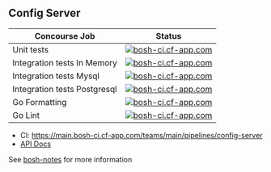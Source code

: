 ## Config Server

Concourse Job  | Status
-------------- | -------------
Unit tests     | [![bosh-ci.cf-app.com](https://main.bosh-ci.cf-app.com/api/v1/teams/main/pipelines/config-server/jobs/test-unit/badge)](https://main.bosh-ci.cf-app.com/api/v1/teams/main/pipelines/config-server/jobs/test-unit)
Integration tests In Memory  | [![bosh-ci.cf-app.com](https://main.bosh-ci.cf-app.com/api/v1/teams/main/pipelines/config-server/jobs/test-integration-in-memory/badge)](https://main.bosh-ci.cf-app.com/api/v1/teams/main/pipelines/config-server/jobs/test-integration-in-memory)
Integration tests Mysql  | [![bosh-ci.cf-app.com](https://main.bosh-ci.cf-app.com/api/v1/teams/main/pipelines/config-server/jobs/test-integration-mysql/badge)](https://main.bosh-ci.cf-app.com/api/v1/teams/main/pipelines/config-server/jobs/test-integration-mysql)
Integration tests Postgresql  | [![bosh-ci.cf-app.com](https://main.bosh-ci.cf-app.com/api/v1/teams/main/pipelines/config-server/jobs/test-integration-postgresql/badge)](https://main.bosh-ci.cf-app.com/api/v1/teams/main/pipelines/config-server/jobs/test-integration-postgresql)
Go Formatting| [![bosh-ci.cf-app.com](https://main.bosh-ci.cf-app.com/api/v1/teams/main/pipelines/config-server/jobs/test-gofmt/badge)](https://main.bosh-ci.cf-app.com/api/v1/teams/main/pipelines/config-server/jobs/test-gofmt)
Go Lint      | [![bosh-ci.cf-app.com](https://main.bosh-ci.cf-app.com/api/v1/teams/main/pipelines/config-server/jobs/test-golint/badge)](https://main.bosh-ci.cf-app.com/api/v1/teams/main/pipelines/config-server/jobs/test-golint)

* CI: <https://main.bosh-ci.cf-app.com/teams/main/pipelines/config-server>
* [API Docs](docs/api.md)

See [bosh-notes](https://github.com/cloudfoundry/bosh-notes/blob/master/config-server.md) for more information
